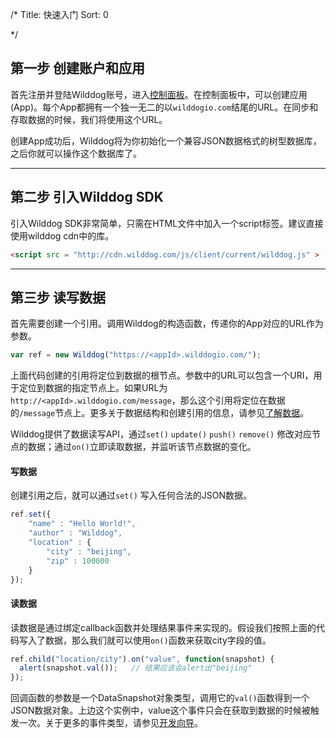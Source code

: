 /*
Title: 快速入门
Sort: 0

*/


## 第一步 创建账户和应用
首先注册并登陆Wilddog账号，进入[控制面板](https://www.wilddog.com/dashboard)。在控制面板中，可以创建应用(App)。每个App都拥有一个独一无二的以`wilddogio.com`结尾的URL。在同步和存取数据的时候，我们将使用这个URL。

创建App成功后，Wilddog将为你初始化一个兼容JSON数据格式的树型数据库，之后你就可以操作这个数据库了。

----

## 第二步 引入Wilddog SDK
引入Wilddog SDK非常简单，只需在HTML文件中加入一个script标签。建议直接使用wilddog cdn中的库。
```html
<script src = "http://cdn.wilddog.com/js/client/current/wilddog.js" >

```

----

## 第三步 读写数据
首先需要创建一个引用。调用Wilddog的构造函数，传递你的App对应的URL作为参数。

```js
var ref = new Wilddog("https://<appId>.wilddogio.com/");

```

上面代码创建的引用将定位到数据的根节点。参数中的URL可以包含一个URI，用于定位到数据的指定节点上。如果URL为`http://<appId>.wilddogio.com/message`，那么这个引用将定位在数据的`/message`节点上。更多关于数据结构和创建引用的信息，请参见[了解数据](https://docs.wilddog.com/web/guide#2-)。

Wilddog提供了数据读写API，通过`set()` `update()` `push()` `remove()` 修改对应节点的数据；通过`on()`立即读取数据，并监听该节点数据的变化。

#### 写数据
创建引用之后，就可以通过`set()` 写入任何合法的JSON数据。
```js
ref.set({
    "name" : "Hello World!",
    "author" : "Wilddog",
    "location" : {
        "city" : "beijing",
        "zip" : 100000
    }    
});
```

#### 读数据
读数据是通过绑定callback函数并处理结果事件来实现的。假设我们按照上面的代码写入了数据，那么我们就可以使用`on()`函数来获取city字段的值。
```js
ref.child("location/city").on("value", function(snapshot) {
  alert(snapshot.val());   // 结果应该会alert出"beijing"
});
```
回调函数的参数是一个DataSnapshot对象类型，调用它的`val()`函数得到一个JSON数据对象。上边这个实例中，value这个事件只会在获取到数据的时候被触发一次。关于更多的事件类型，请参见[开发向导](https://docs.wilddog.com/web/guide)。
